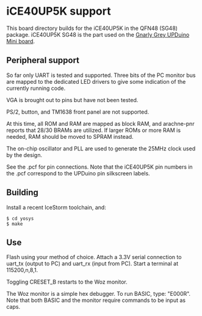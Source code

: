 # iCE40UP5K support 

This board directory builds for the iCE40UP5K in the QFN48 (SG48) package.  iCE40UP5K SG48 is the part used on the [Gnarly Grey UPDuino Mini board](http://gnarlygrey.atspace.cc/development-platform.html). 
 
## Peripheral support

So far only UART is tested and supported.  Three bits of the PC monitor bus are mapped to the dedicated LED drivers to give some indication of the currently running code.

VGA is brought out to pins but have not been tested.

PS/2, button, and TM1638 front panel are not supported.

At this time, all ROM and RAM are mapped as block RAM, and arachne-pnr reports that 28/30 BRAMs are utilized.  If larger ROMs or more RAM is needed, RAM should be moved to SPRAM instead.

The on-chip oscillator and PLL are used to generate the 25MHz clock used by the design.

See the .pcf for pin connections.  Note that the iCE40UP5K pin numbers in the .pcf correspond to the UPDuino pin silkscreen labels.

## Building

Install a recent IceStorm toolchain, and:

```
$ cd yosys
$ make
```

## Use

Flash using your method of choice.  Attach a 3.3V serial connection to uart_tx (output to PC) and uart_rx (input from PC).  Start a terminal at 115200,n,8,1.

Toggling CRESET_B restarts to the Woz monitor.

The Woz monitor is a simple hex debugger.  To run BASIC, type: "E000R".  Note that both BASIC and the monitor require commands to be input as caps.
